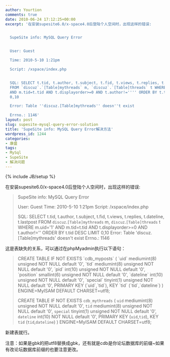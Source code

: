 ```yaml
---
author: Yourtion
comments: true
date: 2010-06-24 17:12:25+00:00
excerpt: '在安装supesite6.0/x-space4.0后登陆个人空间时，出现这样的错误:


  SupeSite info: MySQL Query Error


  User: Guest

  Time: 2010-5-10 1:21pm

  Script: /xspace/index.php


  SQL: SELECT t.tid, t.author, t.subject, t.fid, t.views, t.replies, t.dateline, t.lastpost
  FROM `discuz`.`[Table]mythreads` m, `discuz`.`[Table]threads` t WHERE m.uid=''1''
  AND m.tid=t.tid AND t.displayorder>=0 AND t.author!='''' ORDER BY t.tid DESC LIMIT
  0,10

  Error: Table ''discuz.[Table]mythreads'' doesn''t exist

  Errno.: 1146'
layout: post
slug: supesite-mysql-query-error-solution
title: 'SupeSite info: MySQL Query Error解决方法'
wordpress_id: 1244
categories:
- 康盛
tags:
- MySql
- SupeSite
- 解决问题
---
```

{% include JB/setup %}

在安装supesite6.0/x-space4.0后登陆个人空间时，出现这样的错误:


<blockquote>SupeSite info: MySQL Query Error

User: Guest
Time: 2010-5-10 1:21pm
Script: /xspace/index.php

SQL: SELECT t.tid, t.author, t.subject, t.fid, t.views, t.replies, t.dateline, t.lastpost FROM `discuz`.`[Table]mythreads` m, `discuz`.`[Table]threads` t WHERE m.uid='1' AND m.tid=t.tid AND t.displayorder>=0 AND t.author!='' ORDER BY t.tid DESC LIMIT 0,10
Error: Table 'discuz.[Table]mythreads' doesn't exist
Errno.: 1146</blockquote>


这是表缺失的关系，可以通过在phpMyadmin执行以下语句：


<blockquote>CREATE TABLE IF NOT EXISTS `cdb_myposts` (
`uid` mediumint(8) unsigned NOT NULL default '0',
`tid` mediumint(8) unsigned NOT NULL default '0',
`pid` int(10) unsigned NOT NULL default '0',
`position` smallint(6) unsigned NOT NULL default '0',
`dateline` int(10) unsigned NOT NULL default '0',
`special` tinyint(1) unsigned NOT NULL default '0',
PRIMARY KEY  (`uid`,`tid`),
KEY `tid` (`tid`,`dateline`)
) ENGINE=MyISAM DEFAULT CHARSET=utf8;

CREATE TABLE IF NOT EXISTS `cdb_mythreads` (
`uid` mediumint(8) unsigned NOT NULL default '0',
`tid` mediumint(8) unsigned NOT NULL default '0',
`special` tinyint(1) unsigned NOT NULL default '0',
`dateline` int(10) NOT NULL default '0',
PRIMARY KEY  (`uid`,`tid`),
KEY `tid` (`tid`,`dateline`)
) ENGINE=MyISAM DEFAULT CHARSET=utf8;</blockquote>


新建表就行。

注意：如果是gbk的把utf8替换成gbk，还有就是cdb是你论坛数据库的前缀~如果有改论坛数据库前缀的也要注意更改。
